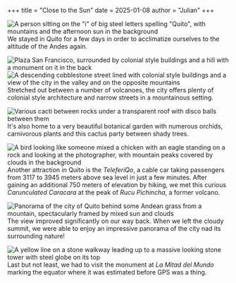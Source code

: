 +++
title = "Close to the Sun"
date = 2025-01-08
author = "Julian"
+++

![A person sitting on the "i" of big steel letters spelling "Quito", with mountains and the afternoon sun in the background](quito.jpg "Quito Letters")
We stayed in Quito for a few days in order to acclimatize ourselves to the altitude of the Andes again.

![Plaza San Francisco, surrounded by colonial style buildings and a hill with a monument on it in the back](sanfrancisco.jpg "Plaza San Francisco")
![A descending cobblestone street lined with colonial style buildings and a view of the city in the valley and on the opposite mountains](calle.jpg "Quito Street")
Stretched out between a number of volcanoes, the city offers plenty of colonial style architecture and narrow streets in a mountainous setting.

![Various cacti between rocks under a transparent roof with disco balls between them](cactusparty.jpg "Cactus Party")
It's also home to a very beautiful botanical garden with numerous orchids, carnivorous plants and this cactus party between shady trees.

![A bird looking like someone mixed a chicken with an eagle standing on a rock and looking at the photographer, with mountain peaks covered by clouds in the background](streifenkarakara.jpg "Carunculated Caracara")
Another attraction in Quito is the _TeleferiQo_, a cable car taking passengers from 3117 to 3945 meters above sea level in just a few minutes.
After gaining an additional 750 meters of elevation by hiking, we met this curious _Carunculated Caracara_ at the peak of _Rucu Pichincha_, a former volcano.

![Panorama of the city of Quito behind some Andean grass from a mountain, spectacularly framed by mixed sun and clouds](panorama.jpg "Quito Mountain View")
The view improved significantly on our way back.
When we left the cloudy summit, we were able to enjoy an impressive panorama of the city nad its surrounding nature!

![A yellow line on a stone walkway leading up to a massive looking stone tower with steel globe on its top](equator.jpg "Equator Monument")
Last but not least, we had to visit the monument at _La Mitad del Mundo_ marking the equator where it was estimated before GPS was a thing.

